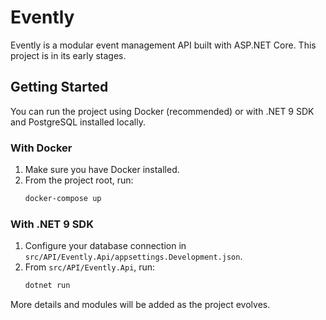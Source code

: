 # Evently

Evently is a modular event management API built with ASP.NET Core. This project is in its early stages.

## Getting Started
You can run the project using Docker (recommended) or with .NET 9 SDK and PostgreSQL installed locally.

### With Docker
1. Make sure you have Docker installed.
2. From the project root, run:
   ```sh
   docker-compose up
   ```

### With .NET 9 SDK
1. Configure your database connection in `src/API/Evently.Api/appsettings.Development.json`.
2. From `src/API/Evently.Api`, run:
   ```sh
   dotnet run
   ```

More details and modules will be added as the project evolves.
